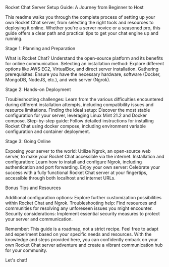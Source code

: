 Rocket Chat Server Setup Guide: A Journey from Beginner to Host

This readme walks you through the complete process of setting up your own Rocket Chat server, from selecting the right tools and resources to deploying it online. Whether you're a server novice or a seasoned pro, this guide offers a clear path and practical tips to get your chat engine up and running.

Stage 1: Planning and Preparation

What is Rocket Chat? Understand the open-source platform and its benefits for online communication.
Selecting an installation method: Explore different options like AWS EC2, VirtualBox, and direct server installation.
Gathering prerequisites: Ensure you have the necessary hardware, software (Docker, MongoDB, NodeJS, etc.), and web server (Ngrok).

Stage 2: Hands-on Deployment

Troubleshooting challenges: Learn from the various difficulties encountered during different installation attempts, including compatibility issues and resource limitations.
Finding the ideal setup: Discover the most stable configuration for your server, leveraging Linux Mint 21.2 and Docker compose.
Step-by-step guide: Follow detailed instructions for installing Rocket Chat using docker compose, including environment variable configuration and container deployment.

Stage 3: Going Online

Exposing your server to the world: Utilize Ngrok, an open-source web server, to make your Rocket Chat accessible via the internet.
Installation and configuration: Learn how to install and configure Ngrok, including authentication and port forwarding.
Enjoy your own server: Celebrate your success with a fully functional Rocket Chat server at your fingertips, accessible through both localhost and internet URLs.

Bonus Tips and Resources

Additional configuration options: Explore further customization possibilities within Rocket Chat and Ngrok.
Troubleshooting help: Find resources and communities for resolving any unforeseen issues you might encounter.
Security considerations: Implement essential security measures to protect your server and communication.

Remember: This guide is a roadmap, not a strict recipe. Feel free to adapt and experiment based on your specific needs and resources. With the knowledge and steps provided here, you can confidently embark on your own Rocket Chat server adventure and create a vibrant communication hub for your community.

Let's chat!
